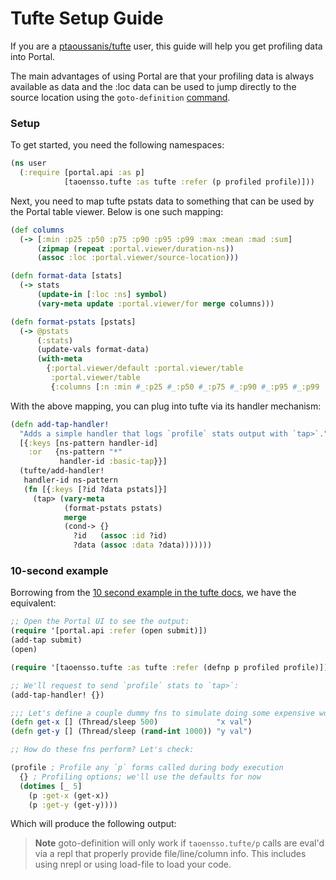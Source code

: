 # Tufte Setup Guide

If you are a [ptaoussanis/tufte](https://github.com/ptaoussanis/tufte) user,
this guide will help you get profiling data into Portal.

The main advantages of using Portal are that your profiling data is always
available as data and the :loc data can be used to jump directly to the source
location using the `goto-definition` [command][commands].

### Setup

To get started, you need the following namespaces:

``` clojure
(ns user
  (:require [portal.api :as p]
            [taoensso.tufte :as tufte :refer (p profiled profile)]))
```

Next, you need to map tufte pstats data to something that can be used by the
Portal table viewer. Below is one such mapping:

```clojure
(def columns
  (-> [:min :p25 :p50 :p75 :p90 :p95 :p99 :max :mean :mad :sum]
      (zipmap (repeat :portal.viewer/duration-ns))
      (assoc :loc :portal.viewer/source-location)))

(defn format-data [stats]
  (-> stats
      (update-in [:loc :ns] symbol)
      (vary-meta update :portal.viewer/for merge columns)))

(defn format-pstats [pstats]
  (-> @pstats
      (:stats)
      (update-vals format-data)
      (with-meta
        {:portal.viewer/default :portal.viewer/table
         :portal.viewer/table
         {:columns [:n :min #_:p25 #_:p50 #_:p75 #_:p90 #_:p95 #_:p99 :max :mean #_:mad :sum :loc]}})))
```

With the above mapping, you can plug into tufte via its handler mechanism:

```clojure
(defn add-tap-handler!
  "Adds a simple handler that logs `profile` stats output with `tap>`."
  [{:keys [ns-pattern handler-id]
    :or   {ns-pattern "*"
           handler-id :basic-tap}}]
  (tufte/add-handler!
   handler-id ns-pattern
   (fn [{:keys [?id ?data pstats]}]
     (tap> (vary-meta
            (format-pstats pstats)
            merge
            (cond-> {}
              ?id   (assoc :id ?id)
              ?data (assoc :data ?data)))))))
```

### 10-second example

Borrowing from the [10 second example in the tufte docs][tufte-example], we have
the equivalent:

```clojure
;; Open the Portal UI to see the output:
(require '[portal.api :refer (open submit)])
(add-tap submit)
(open)

(require '[taoensso.tufte :as tufte :refer (defnp p profiled profile)])

;; We'll request to send `profile` stats to `tap>`:
(add-tap-handler! {})

;;; Let's define a couple dummy fns to simulate doing some expensive work
(defn get-x [] (Thread/sleep 500)             "x val")
(defn get-y [] (Thread/sleep (rand-int 1000)) "y val")

;; How do these fns perform? Let's check:

(profile ; Profile any `p` forms called during body execution
  {} ; Profiling options; we'll use the defaults for now
  (dotimes [_ 5]
    (p :get-x (get-x))
    (p :get-y (get-y))))
```

Which will produce the following output:

> **Note** goto-definition will only work if `taoensso.tufte/p` calls are eval'd
> via a repl that properly provide file/line/column info. This includes using
> nrepl or using load-file to load your code.

[tufte-example]: https://github.com/ptaoussanis/tufte#10-second-example
[commands]: ../../doc/ui/commands.md
